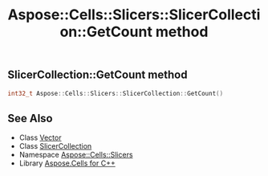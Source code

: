 ﻿---
title: Aspose::Cells::Slicers::SlicerCollection::GetCount method
linktitle: GetCount
second_title: Aspose.Cells for C++ API Reference
description: 'How to use GetCount method of Aspose::Cells::Slicers::SlicerCollection class in C++.'
type: docs
weight: 1000
url: /cpp/aspose.cells.slicers/slicercollection/getcount/
---
## SlicerCollection::GetCount method




```cpp
int32_t Aspose::Cells::Slicers::SlicerCollection::GetCount()
```

## See Also

* Class [Vector](../../../aspose.cells/vector/)
* Class [SlicerCollection](../)
* Namespace [Aspose::Cells::Slicers](../../)
* Library [Aspose.Cells for C++](../../../)
